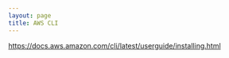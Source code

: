 ```yaml
---
layout: page
title: AWS CLI
---
```


https://docs.aws.amazon.com/cli/latest/userguide/installing.html
